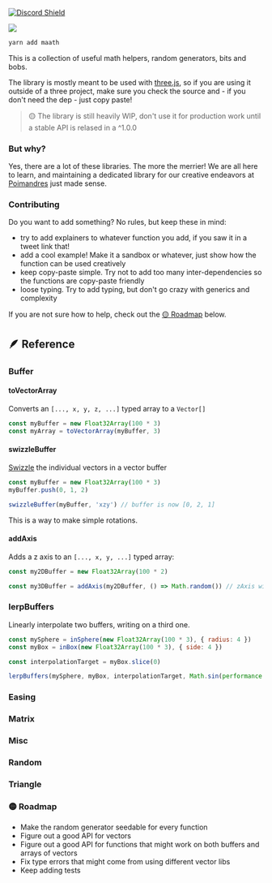 [![Discord Shield](https://img.shields.io/discord/740090768164651008?style=flat&colorA=000000&colorB=000000&label=&logo=discord&logoColor=ffffff)](https://discord.gg/poimandres)

<a href="https://github.com/pmndrs/maath"><img src="https://github.com/pmndrs/maath/blob/main/hero.svg?raw=true" /></a>
<br />

```bash
yarn add maath
```

This is a collection of useful math helpers, random generators, bits and bobs. 

The library is mostly meant to be used with [three.js](https://github.com/mrdoob/three.js/), so if you are using it outside of a three project, make sure you check the source and - if you don't need the dep - just copy paste!

> 🟡 The library is still heavily WIP, don't use it for production work until a stable API is relased in a ^1.0.0

### But why?

Yes, there are a lot of these libraries. The more the merrier! We are all here to learn, and maintaining a dedicated library for our creative endeavors at [Poimandres](https://github.com/pmndrs) just made sense.

### Contributing

Do you want to add something? No rules, but keep these in mind:

- try to add explainers to whatever function you add, if you saw it in a tweet link that!
- add a cool example! Make it a sandbox or whatever, just show how the function can be used creatively
- keep copy-paste simple. Try not to add too many inter-dependencies so the functions are copy-paste friendly
- loose typing. Try to add typing, but don't go crazy with generics and complexity

If you are not sure how to help, check out the [🟡 Roadmap](#-roadmap) below.
## 🪶 Reference

### Buffer

#### toVectorArray

Converts an `[..., x, y, z, ...]` typed array to a `Vector[]`

```js
const myBuffer = new Float32Array(100 * 3)
const myArray = toVectorArray(myBuffer, 3) 
```


#### swizzleBuffer 

[Swizzle](https://en.wikipedia.org/wiki/Swizzling_(computer_graphics)) the individual vectors in a vector buffer

```js
const myBuffer = new Float32Array(100 * 3)
myBuffer.push(0, 1, 2)

swizzleBuffer(myBuffer, 'xzy') // buffer is now [0, 2, 1] 
```

This is a way to make simple rotations.

#### addAxis

Adds a z axis to an `[..., x, y, ...]` typed array:

```js
const my2DBuffer = new Float32Array(100 * 2)

const my3DBuffer = addAxis(my2DBuffer, () => Math.random()) // zAxis will now be a random value between 0 and 1
```

### lerpBuffers 

Linearly interpolate two buffers, writing on a third one.

```js
const mySphere = inSphere(new Float32Array(100 * 3), { radius: 4 })
const myBox = inBox(new Float32Array(100 * 3), { side: 4 })

const interpolationTarget = myBox.slice(0)

lerpBuffers(mySphere, myBox, interpolationTarget, Math.sin(performance.now()))
```

### Easing
### Matrix
### Misc
### Random
### Triangle




### 🟡 Roadmap

- Make the random generator seedable for every function
- Figure out a good API for vectors
- Figure out a good API for functions that might work on both buffers and arrays of vectors
- Fix type errors that might come from using different vector libs
- Keep adding tests

